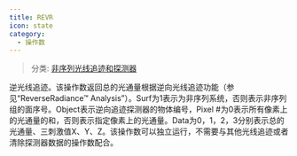 ```yaml
---
title: REVR
icon: state
category:
  - 操作数
---
```


> 分类: [非序列光线追迹和探测器](/hb/operands/131/891/  "Zemax 操作数 非序列光线追迹和探测器")

逆光线追迹。该操作数返回总的光通量根据逆向光线追迹功能（参见“ReverseRadiance™ Analysis”）。Surf为1表示为非序列系统，否则表示非序列组的面序号。Object表示逆向追迹探测器的物体编号，Pixel #为0表示所有像素上的光通量的和，否则表示指定像素上的光通量。Data为0，1，2，3分别表示总的光通量、三刺激值X、Y、Z。该操作数可以独立运行，不需要与其他光线追迹或者清除探测器数据的操作数配合。